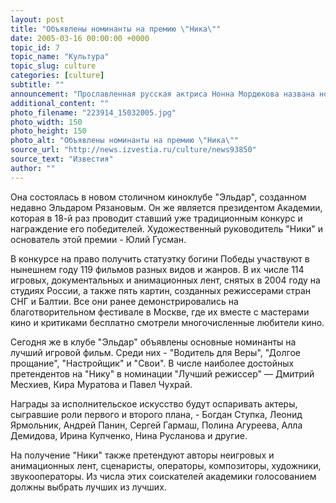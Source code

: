 ```yaml
---
layout: post
title: "Объявлены номинанты на премию \"Ника\""
date: 2005-03-16 00:00:00 +0000
topic_id: 7
topic_name: "Культура"
topic_slug: culture
categories: [culture]
subtitle: ""
announcement: "Прославленная русская актриса Нонна Мордюкова названа новым лауреатом Национальной кинематографической премии \"Ника\" в самой престижной номинации \"Честь и достоинство\". Об этом решении членов Российской академии кинематографических искусств объявлено сегодня на встрече академиков с журналистами."
additional_content: ""
photo_filename: "223914_15032005.jpg"
photo_width: 150
photo_height: 150
photo_alt: "Объявлены номинанты на премию \"Ника\""
source_url: "http://news.izvestia.ru/culture/news93850"
source_text: "Известия"
author: ""
---
```

Она состоялась в новом столичном киноклубе "Эльдар", созданном недавно Эльдаром Рязановым. Он же является президентом Академии, которая в 18-й раз проводит ставший уже традиционным конкурс и награждение его победителей. Художественный руководитель "Ники" и основатель этой премии - Юлий Гусман.

В конкурсе на право получить статуэтку богини Победы участвуют в нынешнем году 119 фильмов разных видов и жанров. В их числе 114 игровых, документальных и анимационных лент, снятых в 2004 году на студиях России, а также пять картин, созданных режиссерами стран СНГ и Балтии. Все они ранее демонстрировались на благотворительном фестивале в Москве, где их вместе с мастерами кино и критиками бесплатно смотрели многочисленные любители кино.

Сегодня же в клубе "Эльдар" объявлены основные номинанты на лучший игровой фильм. Среди них - "Водитель для Веры", "Долгое прощание", "Настройщик" и "Свои". В числе наиболее достойных претендентов на "Нику" в номинации "Лучший режиссер" &mdash; Дмитрий Месхиев, Кира Муратова и Павел Чухрай.

Награды за исполнительское искусство будут оспаривать актеры, сыгравшие роли первого и второго плана, - Богдан Ступка, Леонид Ярмольник, Андрей Панин, Сергей Гармаш, Полина Агуреева, Алла Демидова, Ирина Купченко, Нина Русланова и другие.

На получение "Ники" также претендуют авторы неигровых и анимационных лент, сценаристы, операторы, композиторы, художники, звукооператоры. Из числа этих соискателей академики голосованием должны выбрать лучших из лучших.
